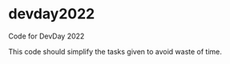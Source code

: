 # devday2022
Code for DevDay 2022

This code should simplify the tasks given to avoid waste of time.
